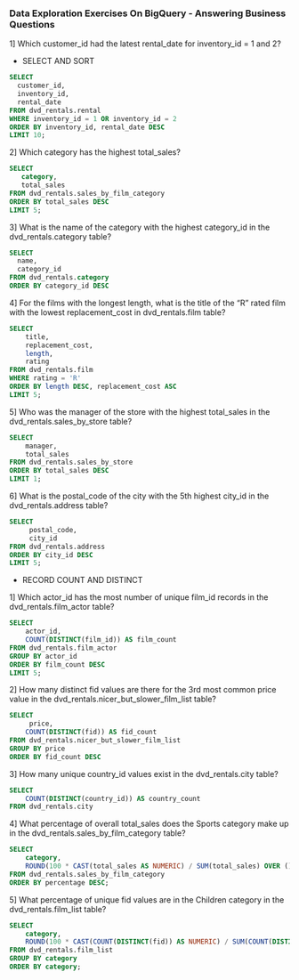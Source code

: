 ### Data Exploration Exercises On BigQuery - Answering Business Questions

1] Which customer_id had the latest rental_date for inventory_id = 1 and 2?

- SELECT AND SORT

```sql
SELECT
  customer_id,
  inventory_id,
  rental_date
FROM dvd_rentals.rental
WHERE inventory_id = 1 OR inventory_id = 2
ORDER BY inventory_id, rental_date DESC
LIMIT 10;
```

2] Which category has the highest total_sales?
```sql
SELECT
   category,
   total_sales
FROM dvd_rentals.sales_by_film_category
ORDER BY total_sales DESC
LIMIT 5;
```

3] What is the name of the category with the highest category_id in the dvd_rentals.category table?
```sql
SELECT
  name,
  category_id
FROM dvd_rentals.category
ORDER BY category_id DESC
```

4] For the films with the longest length, what is the title of the “R” rated film with the lowest 
replacement_cost in dvd_rentals.film table?
```sql
SELECT 
    title,
    replacement_cost,
    length,
    rating  
FROM dvd_rentals.film
WHERE rating = 'R' 
ORDER BY length DESC, replacement_cost ASC
LIMIT 5;
```

5] Who was the manager of the store with the highest total_sales in the dvd_rentals.sales_by_store table?
```sql
SELECT 
    manager, 
    total_sales
FROM dvd_rentals.sales_by_store
ORDER BY total_sales DESC
LIMIT 1;
```

6] What is the postal_code of the city with the 5th highest city_id in the dvd_rentals.address table?
```sql
SELECT
     postal_code,
     city_id
FROM dvd_rentals.address
ORDER BY city_id DESC
LIMIT 5;
```

- RECORD COUNT AND DISTINCT

1] Which actor_id has the most number of unique film_id records in the dvd_rentals.film_actor table?
```sql
SELECT 
    actor_id,
    COUNT(DISTINCT(film_id)) AS film_count
FROM dvd_rentals.film_actor
GROUP BY actor_id
ORDER BY film_count DESC
LIMIT 5;
```

2] How many distinct fid values are there for the 3rd most common price value in the dvd_rentals.nicer_but_slower_film_list table?
```sql
SELECT
     price, 
    COUNT(DISTINCT(fid)) AS fid_count   
FROM dvd_rentals.nicer_but_slower_film_list
GROUP BY price
ORDER BY fid_count DESC
```

3] How many unique country_id values exist in the dvd_rentals.city table?
```sql
SELECT
    COUNT(DISTINCT(country_id)) AS country_count
FROM dvd_rentals.city
```

4] What percentage of overall total_sales does the Sports category make up in the dvd_rentals.sales_by_film_category table?
```sql
SELECT 
    category, 
    ROUND(100 * CAST(total_sales AS NUMERIC) / SUM(total_sales) OVER (),2) AS percentage
FROM dvd_rentals.sales_by_film_category
ORDER BY percentage DESC;
```

5] What percentage of unique fid values are in the Children category in the dvd_rentals.film_list table?
```sql
SELECT 
    category, 
    ROUND(100 * CAST(COUNT(DISTINCT(fid)) AS NUMERIC) / SUM(COUNT(DISTINCT(fid))) OVER (),2) AS fid_percentage
FROM dvd_rentals.film_list
GROUP BY category
ORDER BY category;
```


